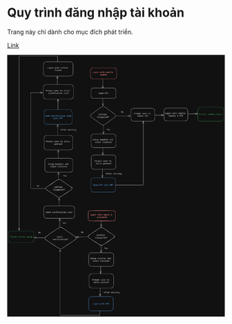 # Quy trình đăng nhập tài khoản

Trang này chỉ dành cho mục đích phát triển.

[Link](https://excalidraw.com/#json=yaVxeJhtQEzD6zsBT_kZg,_Tr2y72VxUOmDTkJ1CozmA)

<p></p>

![Account Login Workflow Graph](../../../../src/assets/images/Workflow.png)
